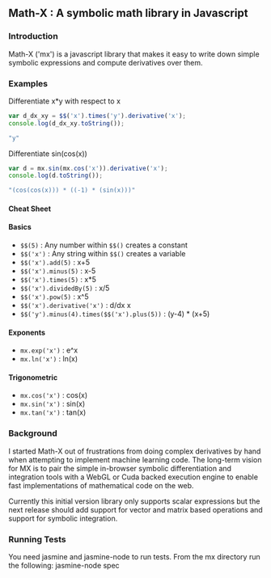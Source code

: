 ## Math-X : A symbolic math library in Javascript

### Introduction

Math-X ('mx') is a javascript library that makes it easy to write down
simple symbolic expressions and compute derivatives over them. 

### Examples
Differentiate x*y with respect to x
```javascript
var d_dx_xy = $$('x').times('y').derivative('x');
console.log(d_dx_xy.toString());
```
```javascript
"y"
```

Differentiate sin(cos(x))
```javascript
var d = mx.sin(mx.cos('x')).derivative('x');
console.log(d.toString());
```
```javascript
"(cos(cos(x))) * ((-1) * (sin(x)))"
```

#### Cheat Sheet

#### Basics
* `$$(5)` : Any number within `$$()` creates a constant
* `$$('x')` : Any string within `$$()` creates a variable
* `$$('x').add(5)` : x+5
* `$$('x').minus(5)` : x-5
* `$$('x').times(5)` : x*5
* `$$('x').dividedBy(5)` : x/5
* `$$('x').pow(5)` : x^5
* `$$('x').derivative('x')` : d/dx x
* `$$('y').minus(4).times($$('x').plus(5))` : (y-4) * (x+5)

#### Exponents
* `mx.exp('x')` : e^x
* `mx.ln('x')` : ln(x)

#### Trigonometric
* `mx.cos('x')` : cos(x)
* `mx.sin('x')` : sin(x)
* `mx.tan('x')` : tan(x)

### Background
I started Math-X out of frustrations from doing complex derivatives by hand when
attempting to implement machine learning code. The long-term vision for MX is to pair the 
simple in-browser symbolic differentiation and integration tools with a WebGL or Cuda backed execution
engine to enable fast implementations of mathematical code on the web.

Currently this initial version library only supports scalar expressions but the next release
should add support for vector and matrix based operations and support for symbolic integration.

### Running Tests
You need jasmine and jasmine-node to run tests. From the mx directory run the following:
jasmine-node spec
